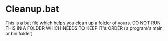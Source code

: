 # Cleanup.bat
This is a bat file which helps you clean up a folder of yours. DO NOT RUN THIS IN A FOLDER WHICH NEEDS TO KEEP IT's ORDER (a program's main or bin folder) 
